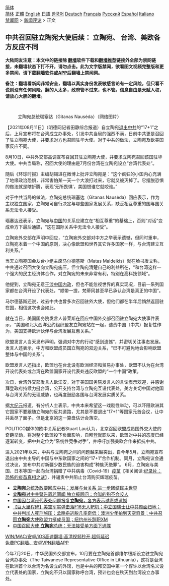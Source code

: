  <!-- 面包屑导航 --> <div class="breadcrumb"><!-- GTranslate: https://gtranslate.io/ -->  <div class="switcher notranslate">  <div class="selected">  <a href="#" onclick="return false;"> 简体</a>  </div>  <div class="option">  <a href="https://www.bannedbook.org" onclick="doGTranslate('zh-CN|zh-CN');jQuery('div.switcher div.selected a').html(jQuery(this).html());return false;" title="简体中文" class="nturl selected"> 简体</a>  <a href="https://www.bannedbook.org/zh-tw/" onclick="doGTranslate('zh-CN|zh-TW');jQuery('div.switcher div.selected a').html(jQuery(this).html());return false;" title="繁體中文" class="nturl"> 正體</a>  <a href="https://www.bannedbook.org/en/" onclick="doGTranslate('zh-CN|en');jQuery('div.switcher div.selected a').html(jQuery(this).html());return false;" title="English" class="nturl"> English</a>  <a href="https://www.bannedbook.org/ja/" onclick="doGTranslate('zh-CN|ja');jQuery('div.switcher div.selected a').html(jQuery(this).html());return false;" title="日本語" class="nturl"> 日語</a>  <a href="https://www.bannedbook.org/ko/" onclick="doGTranslate('zh-CN|ko');jQuery('div.switcher div.selected a').html(jQuery(this).html());return false;" title="한국어" class="nturl"> 한국어</a>  <a href="https://www.bannedbook.org/de/" onclick="doGTranslate('zh-CN|de');jQuery('div.switcher div.selected a').html(jQuery(this).html());return false;" title="Deutsch" class="nturl"> Deutsch</a>  <a href="https://www.bannedbook.org/fr/" onclick="doGTranslate('zh-CN|fr');jQuery('div.switcher div.selected a').html(jQuery(this).html());return false;" title="Français" class="nturl"> Français</a>  <a href="https://www.bannedbook.org/ru/" onclick="doGTranslate('zh-CN|ru');jQuery('div.switcher div.selected a').html(jQuery(this).html());return false;" title="Русский" class="nturl"> Русский</a>  <a href="https://www.bannedbook.org/es/" onclick="doGTranslate('zh-CN|es');jQuery('div.switcher div.selected a').html(jQuery(this).html());return false;" title="Español" class="nturl"> Español</a>  <a href="https://www.bannedbook.org/it/" onclick="doGTranslate('zh-CN|it');jQuery('div.switcher div.selected a').html(jQuery(this).html());return false;" title="Italiano" class="nturl"> Italiano</a>  </div>  </div>      <div class='breadcrumb-sub'><!-- Breadcrumb NavXT 6.3.0 --> <a href="https://www.bannedbook.org/" class="home">禁闻网</a> &gt; <a href="https://www.bannedbook.org/bnews/comments/" class="category">新闻评论</a> &gt; 正文</div></div><h2>中共召回驻立陶宛大使后续： 立陶宛、 台湾、美欧各方反应不同</h2> <p class="notice"><b>大陆网友注意：本文中的链接除 <a href="https://github.com/bannedbook/fanqiang" >翻墙</a>软件下载和<a href="https://github.com/killgcd/justmysocks/blob/master/README.md">翻墙推荐</a>链接外全部为禁网链接，未翻墙状态下打不开，请勿点击。此为文字版禁闻，欲看图文视频完整版和更多禁闻，请下载<a href="https://github.com/bannedbook/fanqiang">翻墙软件或APP</a>后翻墙上禁闻网。</p><p>备注：翻墙看新闻非常安全，翻墙以真实身份发表敏感言论有一定风险，但只看不说则没有任何风险，翻的人太多，政府管不过来，也不管。信息自由是天赋人权，请放心大胆的翻墙。</b></p>  <div class="entry"> <br /> <figure><a href="https://i1.wp.com/upload-images-bucket-v64rleca837do.s3.eu-west-1.amazonaws.com/wp-content/uploads/2021/08/11205300/Screen-Shot-2021-08-11-at-16.52.18.png?fit=660%2C696&#038;ssl=1" data-caption="立陶宛总统瑙塞达（Gitanas Nausėda）（网络图片）"></a><figcaption class="wp-caption-text">立陶宛总统瑙塞达（Gitanas Nausėda）（网络图片）</figcaption></figure> <p>【2021年08月11日】（明德网记者田静综合报道）自立陶宛<span class='wp_keywordlink'><a href="http://tuidang.epochtimes.com/" title="退出中共" target="_blank">退出中共</a></span>的“17+1”之后，上月宣布将在台湾成立办事处，引发中共当局的强烈不满，日前中共更是召回了驻立陶宛大使，并要求对方也召回驻华大使。对于中共的做法，立陶宛及欧美国家反应不同。</p> <p>8月10日，中共外交部高调宣布召回其驻立陶宛大使，并要求立陶宛召回该国驻华大使。中共当局称，召回大使的理由是7月份台湾在立陶宛设立“台湾代表处”。</p> <p>随后《环球时报》主编胡锡进在微博上批评立陶宛是：“这个疯狂的小国内心充满了地缘政治恐惧，非常害怕某一天一个大浪打过来，它就又被灭掉了。它摆脱恐惧的做法就是瞎折腾，表现‘无所畏惧’，美国恨谁它就咬谁。”</p> <p>对于中共当局的做法，立陶宛总统瑙塞达（Gitanas Nausėda）回应表示，作为主权独立国家，立陶宛可自行决定与哪些国家发展关系，缺乏相互尊重的国与国关系无法令人接受。</p>  <p>瑙塞达还表示，立陶宛与<span class='wp_keywordlink_affiliate'><a href="https://www.bannedbook.org/" title="中国" target="_blank">中国</a></span>的关系应建立在“相互尊重”的基础上，否则“对话”变成单方下最后通牒，“这在国际关系中无法令人接受”。</p> <p>立陶宛外交部在声明中回应，“立陶宛外交部对中方之举表示遗憾，但同时重申，立陶宛本着一个中国的原则，决心像欧盟和世界其它许多国家一样，与台湾建立互利关系。”</p> <p>当天立陶宛国会友台小组主席马尔德基斯（Matas Maldeikis）就在脸书发文称，中共通过召回大使向立陶宛施压，但立陶宛清楚自己的利益所在，“和台湾这样一个强大的民主经济体合作，对立陶宛的未来非常有利，特别在高科技领域”。</p> <p>他提到，立陶宛无意<span class='wp_keywordlink'><a href="https://www.bannedbook.org/forum11/topic305.html" title="禁片：干涉中国内政" target="_blank">干涉中国内政</a></span>，但也不能忽视世界的真实现况，目前一系列国家都在台湾开设了代表处，“顺带一提，梵蒂冈甚至早已承认台湾是真正的中国”。</p>  <p>马尔德基斯还说，过去中共也曾多次召回驻外大使，但他们都在半年后悄然返回驻在国，相信这次也会如此。</p> <p>就在当日，美国国务院发言人普莱斯在回应中国外交部召回驻立陶宛大使事件表示，“美国和北大西洋公约组织盟友立陶宛站在一起，谴责中国（中共）报复性作为，美国支持欧洲伙伴与台湾发展互惠关系。”</p> <p>欧盟发言人当天发布声明，强调对中方的行动“感到遗憾”，并密切关注事态发展。发言人还表示，中方和欧盟成员国立陶宛的双边关系，“已不可避免地会影响欧盟整体与中国的关系”。</p> <p>欧盟发言人还指出，欧盟也在台北设有欧洲经济和贸易办事处，欧盟不认为在台湾开设代表处或台湾在欧盟国家开设代表处违反欧盟的“一个中国”政策。</p>  <p>次日，台湾外交部发言人欧江安，对于美国国务院发言人的言论表示欢迎，并感谢拜登政府持续力挺台湾，公开支持台湾与立陶宛互设代表处，美方关切中国对他国与台湾关系的无理威胁，也再度鼓励各国与台湾发展实质关系。</p> <p>据<span class='wp_keywordlink_affiliate'><a href="http://www.epochtimes.com/" title="大纪元" target="_blank">大纪元</a></span>报道，有分析人士表示，中共本来希望这一戏剧性举动，可以吓阻欧洲其它国家不要跟随立陶宛的反共道路，尤其是不要退出“17+1”等国家元首会议，让中共丢尽了面子。但是北京的这一算盘估计会落空。</p> <p>POLITICO媒体的欧中关系记者Stuart Lau认为，北京召回欧盟成员国外交大使的奇葩举动，将对整个欧盟投下负面影响，自拜登就职以来，欧盟对中共的态度已经逐渐转变，把中共定位为“系统性竞争对手”，并呼吁加强美欧合作来抵抗中共。</p> <p>进入2021年以来，中共与立陶宛之间的问题越来越突出，自今年5月，立陶宛宣布退出由中共主导的中国与中东欧国家之间的“17+1”合作机制。同月，立陶宛议会通过决议，宣布中共对新疆少数民族的迫害构成“种族灭绝罪”。 6月，立陶宛与美国、日本等国一起向台湾捐赠了中共病毒（Covid-19）<span class='wp_keywordlink'><a href="https://www.bannedbook.org/bnews/tculture/20160630/551027.html" title="疫苗" target="_blank">疫苗</a></span>【相关阅读:<a href='https://www.bannedbook.org/bnews/topimagenews/20180408/925060.html' target='_blank'>纪录片：恐怖的疫苗真相之谜</a>】，并谴责中共阻止台湾购买辉瑞疫苗。</p>  <ul class='op-related-articles' title='相关阅读'> <li><a href='https://www.bannedbook.org/bnews/comments/20210812/1604709.html' target='_blank'><b>立陶宛</b>总统及政要回应中共：发展与台关系 进一步团结民主世界</a></li> <li><a href='https://www.bannedbook.org/bnews/worldnews/20210812/1604651.html' target='_blank'><b>立陶宛</b>对中共警告置若罔闻 独立报顾问：会叫的狗不会咬人</a></li> <li><a href='https://www.bannedbook.org/bnews/taiwannews/20210812/1604643.html' target='_blank'>中国因台湾设代表处问题报复<b>立陶宛</b>，各方表示谴责或遗憾</a></li> <li><a href='https://www.bannedbook.org/bnews/bannedvideo/20210812/1604637.html' target='_blank'>【巨大里程碑】美空军实弹击落F16无人靶机；中立国瑞士让中共颜面扫地；中共判加人死刑施压；孟晚舟逃脱几率奇低；澳洲少年拍到天空奇景；中共召回<b>立陶宛</b>大使欧盟力挺成员国；纽约州长辞职XM</a></li> <li><a href='https://www.bannedbook.org/bnews/headline/20210811/1604594.html' target='_blank'>中国召回大使 <b>立陶宛</b>总统：无法接受单方面下通牒</a></li> </ul> <p class="texttj"> <a href="https://github.com/bannedbook/fanqiang/wiki/V2ray%E6%9C%BA%E5%9C%BA" target="_blank">WIN/MAC/安卓/iOS高速翻墙:高清视频秒开,超低延迟</a><br/> <a href="https://github.com/bannedbook/fanqiang/wiki/%E7%A6%81%E9%97%BB%E7%BD%91%E5%AE%89%E5%8D%93%E7%BF%BB%E5%A2%99%E6%96%B0%E9%97%BBAPP" target="_blank">免费PC翻墙、安卓VPN翻墙APP</a></p><p>今年7月20日，中华民国外交部宣布，10月要在立陶宛首都维尔纽斯设立驻立陶宛台湾办事处（The Taiwanese Representative Office in Lithuania），这将是台湾在欧洲首个以台湾为名设立的外馆，也是中共的邦交国中第一个容许以台湾名义设立代表处的国家，立陶宛不只以国家称呼台湾，预计也会在秋天到台湾设立办事处。</p><a name='sharetosocial'></a>  <div style="margin-bottom:5px;padding-bottom:5px;clear:both"> <div id="archive-pix-1" class="banner-ads"> <!-- AuctionX Display platform tag START --> <div id="26318x728x90x621x_ADSLOT2" clicktrack="%%CLICK_URL_ESC%%"></div> <!-- AuctionX Display platform tag END --> </div> <div id="archive-pix-2" class="banner-ads"> <!-- AuctionX Display platform tag START --> <div id="26315x300x250x621x_ADSLOT2" clicktrack="%%CLICK_URL_ESC%%"></div> <!-- AuctionX Display platform tag END --> </div> </div>  <div id="archive-pix-1" class="banner-ads"> <!-- AuctionX Display platform tag START --> <div id="26318x728x90x621x_ADSLOT3" clicktrack="%%CLICK_URL_ESC%%"></div> <!-- AuctionX Display platform tag END --> </div> </div><!--END ENTRY--> 
